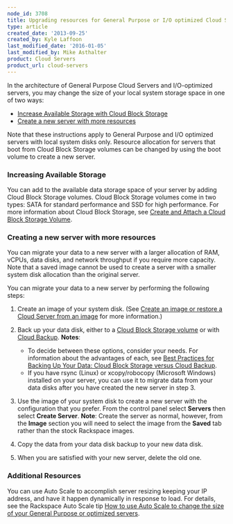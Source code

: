 ```yaml
---
node_id: 3708
title: Upgrading resources for General Purpose or I/O optimized Cloud Servers
type: article
created_date: '2013-09-25'
created_by: Kyle Laffoon
last_modified_date: '2016-01-05'
last_modified_by: Mike Asthalter
product: Cloud Servers
product_url: cloud-servers
---
```


In the architecture of General Purpose Cloud Servers and I/O-optimized
servers, you may change the size of your local system storage space in
one of two ways:

-   [Increase Available Storage with Cloud Block
    Storage](/how-to/upgrading-resources-for-general-purpose-or-io-optimized-cloud-servers)
-   [Create a new server with more
    resources](/how-to/upgrading-resources-for-general-purpose-or-io-optimized-cloud-servers)

Note that these instructions apply to General Purpose and I/O optimized
servers with local system disks only. Resource allocation for servers
that boot from Cloud Block Storage volumes can be changed by using the
boot volume to create a new server.

### Increasing Available Storage

You can add to the available data storage space of your server by adding
Cloud Block Storage volumes. Cloud Block Storage volumes come in two
types: SATA for standard performance and SSD for high performance. For
more information about Cloud Block Storage, see [Create and Attach a
Cloud Block Storage
Volume](/how-to/create-and-attach-a-cloud-block-storage-volume).

### Creating a new server with more resources

You can migrate your data to a new server with a larger allocation
of RAM, vCPUs, data disks, and network throughput if you require more
capacity.  Note that a saved image cannot be used to create a server
with a smaller system disk allocation than the original server.

You can migrate your data to a new server by performing the following
steps:

1.  Create an image of your system disk. (See [Create an image or
    restore a Cloud Server from an
    image](/how-to/create-an-image-of-a-server-and-restore-a-server-from-a-saved-image) for
    more information.)
2.  Back up your data disk, either to a [Cloud Block Storage
    volume](/how-to/create-and-attach-a-cloud-block-storage-volume)
    or with [Cloud
    Backup](/how-to/cloud-backup).
    **Notes**:
    -   To decide between these options, consider your needs. For
        information about the advantages of each, see [Best Practices
        for Backing Up Your Data: Cloud Block Storage versus Cloud
        Backup](/how-to/best-practices-for-backing-up-your-data-cloud-block-storage-versus-cloud-backup).
    -    If you have rsync (Linux) or xcopy/robocopy (Microsoft Windows)
        installed on your server, you can use it to migrate data from
        your data disks after you have created the new server in step 3.

3.  Use the image of your system disk to create a new server with the
    configuration that you prefer.  From the control panel select
    **Servers** then select **Create Server**.
    **Note**: Create the server as normal, however, from the **Image**
    section you will need to select the image from the **Saved** tab
    rather than the stock Rackspace images.
4.  Copy the data from your data disk backup to your new data disk.
5.  When you are satisfied with your new server, delete the old one.

### Additional Resources

You can use Auto Scale to accomplish server resizing keeping your IP
address, and have it happen dynamically in response to load. For
details, see the Rackspace Auto Scale tip [How to use Auto Scale to
change the size of your General Purpose or
optimized servers](/how-to/rackspace-auto-scale-tips-and-how-tos).
